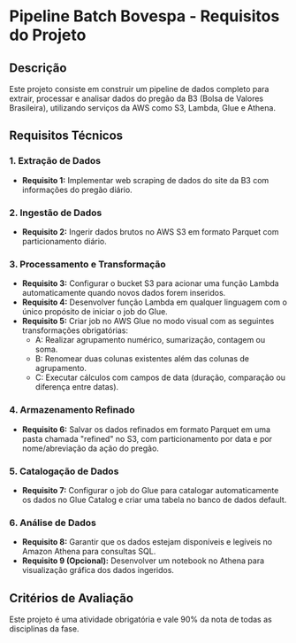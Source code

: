# Pipeline Batch Bovespa - Requisitos do Projeto

## Descrição
Este projeto consiste em construir um pipeline de dados completo para extrair, processar e analisar dados do pregão da B3 (Bolsa de Valores Brasileira), utilizando serviços da AWS como S3, Lambda, Glue e Athena.

## Requisitos Técnicos

### 1. Extração de Dados
- **Requisito 1:** Implementar web scraping de dados do site da B3 com informações do pregão diário.

### 2. Ingestão de Dados
- **Requisito 2:** Ingerir dados brutos no AWS S3 em formato Parquet com particionamento diário.

### 3. Processamento e Transformação
- **Requisito 3:** Configurar o bucket S3 para acionar uma função Lambda automaticamente quando novos dados forem inseridos.
- **Requisito 4:** Desenvolver função Lambda em qualquer linguagem com o único propósito de iniciar o job do Glue.
- **Requisito 5:** Criar job no AWS Glue no modo visual com as seguintes transformações obrigatórias:
  - A: Realizar agrupamento numérico, sumarização, contagem ou soma.
  - B: Renomear duas colunas existentes além das colunas de agrupamento.
  - C: Executar cálculos com campos de data (duração, comparação ou diferença entre datas).

### 4. Armazenamento Refinado
- **Requisito 6:** Salvar os dados refinados em formato Parquet em uma pasta chamada "refined" no S3, com particionamento por data e por nome/abreviação da ação do pregão.

### 5. Catalogação de Dados
- **Requisito 7:** Configurar o job do Glue para catalogar automaticamente os dados no Glue Catalog e criar uma tabela no banco de dados default.

### 6. Análise de Dados
- **Requisito 8:** Garantir que os dados estejam disponíveis e legíveis no Amazon Athena para consultas SQL.
- **Requisito 9 (Opcional):** Desenvolver um notebook no Athena para visualização gráfica dos dados ingeridos.

## Critérios de Avaliação
Este projeto é uma atividade obrigatória e vale 90% da nota de todas as disciplinas da fase.

